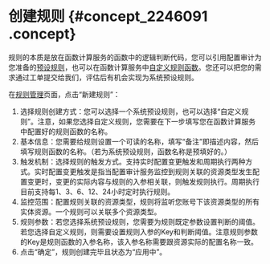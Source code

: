 # 创建规则 {#concept_2246091 .concept}

规则的本质是放在函数计算服务的函数中的逻辑判断代码，您可以引用配置审计为您准备的[预设规则](https://help.aliyun.com/document_detail/127404.html)，也可以在函数计算服务中[自定义规则函数](https://help.aliyun.com/document_detail/127405.html)。您还可以把您的需求通过工单提交给我们，评估后有机会实现为系统预设规则。

在[规则管理](https://config.console.aliyun.com/rules)页面，点击“新建规则”：

1.  选择规则创建方式：您可以选择一个系统预设规则，也可以选择“自定义规则”。注意，如果您选择自定义规则，您需要在下一步填写您在函数计算服务中配置好的规则函数的名称。
2.  基本信息：您需要给规则设置一个可读的名称，填写“备注”即描述内容，然后填写规则函数的名称。（若为系统预设规则，函数名称是预填好的。）
3.  触发机制：选择规则的触发方式。支持实时配置变更触发和周期执行两种方式。实时配置变更触发是指当配置审计服务监控到规则关联的资源类型发生配置变更时，变更的实际内容与规则的入参相关联，则触发规则执行。周期执行目前支持每1、3、6、12、24小时定时执行规则。
4.  监控范围：配置规则关联的资源类型，规则将监听您账号下该资源类型的所有实体资源。一个规则可以关联多个资源类型。
5.  规则参数：若您选择系统预设规则，您需要为规则既定参数设置判断的阈值。若您选择自定义规则，则需要设置规则入参的Key和判断阈值。注意规则参数的Key是规则函数的入参名称，该入参名称需要跟资源实际的配置名称一致。
6.  点击“确定”，规则创建完毕且状态为“应用中”。


